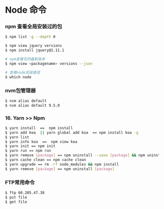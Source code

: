Node 命令
====

### npm 查看全局安装过的包
```bash
$ npm list -g --depth 0

$ npm view jquery versions
$ npm install jquery@1.11.1

# npm查看包的最新版本  
$ npm view <packagename> versions --json

# 查看node安装路径     
$ which node
```

### nvm包管理器
```bash
$ nvm alias default
$ nvm alias default 9.5.0
```

### 16. Yarn >> Npm
```bash
$ yarn install  ==  npm install
$ yarn add koa  || yarn global add koa  == npm install koa -g
$ yarn list
$ yarn info koa  ==  npm view koa
$ yarn init == npm init
$ yarn run == npm run 
$ yarn remove [package] == npm uninstall --save [package] && npm uninstall --save-dev [package] && npm uninstall --save-optional [package]
$ yarn cache clean == npm cache clean
$ yarn upgrade == rm -rf node_modules && npm install
$ yarn remove [package] == npm uninstall [package]
```

### FTP常用命令
```bash
$ ftp 60.205.47.38
$ put file
$ get file
```

